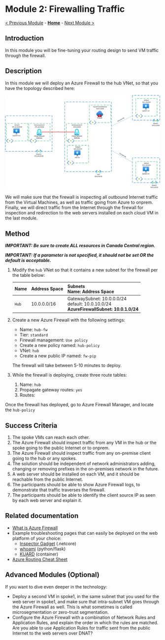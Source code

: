 # Module 2: Firewalling Traffic

[< Previous Module](./01-HubNSpoke-basic.md) - **[Home](../README.md)** - [Next Module >](./03-Asymmetric.md)

## Introduction

In this module you will be fine-tuning your routing design to send VM traffic through the firewall.

## Description

In this module we will deploy an Azure Firewall to the hub VNet, so that you have the topology described here:

![hubnspoke basic](media/hubnspoke-01.png)

We will make sure that the firewall is inspecting all outbound Internet traffic from the Virtual Machines, as well as traffic going from Azure to onprem. Finally, we will direct traffic from the Internet through the firewall for inspection and redirection to the web servers installed on each cloud VM in the last module.

## Method

**_IMPORTANT: Be sure to create ALL resources in Canada Central region._**

**_IMPORTANT: If a parameter is not specified, it should not be set OR the default is acceptable._**

1. Modify the `hub` VNet so that it contains a new subnet for the firewall per the table below:

   | Name  | Address Space | Subnets<br>Name: Address Space                                                               |
   | ----- | ------------- | -------------------------------------------------------------------------------------------- |
   | `Hub` | 10.0.0.0/16   | GatewaySubnet: 10.0.0.0/24 <br>default: 10.0.10.0/24<br>**AzureFirewallSubnet: 10.0.1.0/24** |

1. Create a new Azure Firewall with the following settings:

   - Name: `hub-fw`
   - Tier: `standard`
   - Firewall management: `Use policy`
   - Create a new policy named: `hub-policy`
   - VNet: `hub`
   - Create a new public IP named: `fw-pip`

   The firewall will take between 5-10 minutes to deploy.

1. While the firewall is deploying, create three route tables:
   1. Name: `hub`
   1. Propagate gateway routes: `yes`
   1. Routes:

Once the firewall has deployed, go to Azure Firewall Manager, and locate the `hub-policy`

## Success Criteria

1. The spoke VMs can reach each other.
1. The Azure Firewall should inspect traffic from any VM in the hub or the spoke going to the public Internet or to onprem.
1. The Azure Firewall should inspect traffic from any on-premise client going to the hub or any spokes.
1. The solution should be independent of network administrators adding, changing or removing prefixes in the on-premises network in the future.
1. A web server should be installed on each VM, and it should be reachable from the public Internet.
1. The participants should be able to show Azure Firewall logs, to demonstrate that traffic traverses the firewall.
1. The participants should be able to identify the client source IP as seen by each web server and explain it.

## Related documentation

- [What is Azure Firewall](https://docs.microsoft.com/azure/firewall/overview)
- Example troubleshooting pages that can easily be deployed on the web platform of your choice:
  - [Inspector Gadget](https://github.com/jelledruyts/InspectorGadget) (.netcore)
  - [whoami](https://github.com/erjosito/whoami/tree/master/api-vm) (python/flask)
  - [KUARD](https://github.com/kubernetes-up-and-running/kuard) (container)
- [Azure Routing Cheat Sheet](Resources/routing-cheat-sheet.md)

## Advanced Modules (Optional)

If you want to dive even deeper in the technology:

- Deploy a second VM in spoke1, in the same subnet that you used for the web server in spoke1, and make sure that intra-subnet VM goes through the Azure Firewall as well. This is what sometimes is called microsegmentation or zero-trust segmentation.
- Configure the Azure Firewall with a combination of Network Rules and Application Rules, and explain the order in which the rules are matched. Are you able to use Application Rules for traffic sent from the public Internet to the web servers over DNAT?
